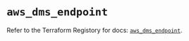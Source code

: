 # `aws_dms_endpoint`

Refer to the Terraform Registory for docs: [`aws_dms_endpoint`](https://registry.terraform.io/providers/hashicorp/aws/5.16.0/docs/resources/dms_endpoint).
